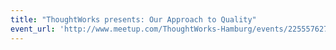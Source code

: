 ```yaml
---
title: "ThoughtWorks presents: Our Approach to Quality"
event_url: 'http://www.meetup.com/ThoughtWorks-Hamburg/events/225557627/'
---
```

